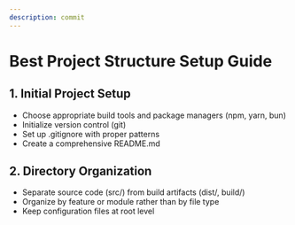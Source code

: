 ```yaml
---
description: commit
---
```


# Best Project Structure Setup Guide

## 1. Initial Project Setup
- Choose appropriate build tools and package managers (npm, yarn, bun)
- Initialize version control (git)
- Set up .gitignore with proper patterns
- Create a comprehensive README.md

## 2. Directory Organization
- Separate source code (src/) from build artifacts (dist/, build/)
- Organize by feature or module rather than by file type
- Keep configuration files at root level